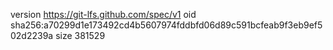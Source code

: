 version https://git-lfs.github.com/spec/v1
oid sha256:a70299d1e173492cd4b5607974fddbfd06d89c591bcfeab9f3eb9ef502d2239a
size 381529
